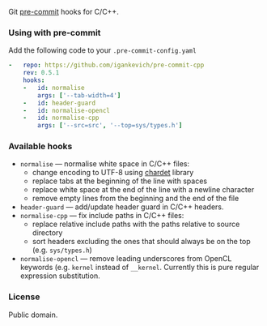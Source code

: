 Git [pre-commit](https://github.com/pre-commit/pre-commit) hooks for C/C++.

### Using with pre-commit

Add the following code to your `.pre-commit-config.yaml`

```yaml
-   repo: https://github.com/igankevich/pre-commit-cpp
    rev: 0.5.1
    hooks:
    -   id: normalise
        args: ['--tab-width=4']
    -   id: header-guard
    -   id: normalise-opencl
    -   id: normalise-cpp
        args: ['--src=src', '--top=sys/types.h']
```


### Available hooks

- `normalise` — normalise white space in C/C++ files:
  - change encoding to UTF-8 using [chardet](https://pypi.org/project/chardet/) library
  - replace tabs at the beginning of the line with spaces
  - replace white space at the end of the line with a newline character
  - remove empty lines from the beginning and the end of the file
- `header-guard` — add/update header guard in C/C++ headers.
- `normalise-cpp` — fix include paths in C/C++ files:
  - replace relative include paths with the paths relative to source directory
  - sort headers excluding the ones that should always be on the top (e.g. `sys/types.h`)
- `normalise-opencl` — remove leading underscores from OpenCL keywords (e.g.
  `kernel` instead of `__kernel`. Currently this is pure regular expression
  substitution.


### License

Public domain.
